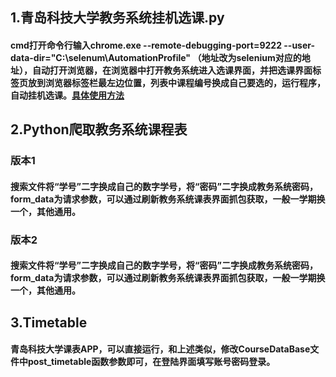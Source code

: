 ## 1.青岛科技大学教务系统挂机选课.py
#### cmd打开命令行输入chrome.exe --remote-debugging-port=9222 --user-data-dir="C:\selenum\AutomationProfile" （地址改为selenium对应的地址），自动打开浏览器，在浏览器中打开教务系统进入选课界面，并把选课界面标签页放到浏览器标签栏最左边位置，列表中课程编号换成自己要选的，运行程序，自动挂机选课。[具体使用方法](https://blog.csdn.net/nings666/article/details/134467103?spm=1001.2101.3001.6650.4&utm_medium=distribute.pc_relevant.none-task-blog-2%7Edefault%7EYuanLiJiHua%7EPosition-4-134467103-blog-89151988.235%5Ev40%5Epc_relevant_rights_sort&depth_1-utm_source=distribute.pc_relevant.none-task-blog-2%7Edefault%7EYuanLiJiHua%7EPosition-4-134467103-blog-89151988.235%5Ev40%5Epc_relevant_rights_sort&utm_relevant_index=9)
## 2.Python爬取教务系统课程表
  ### 版本1
  #### 搜索文件将“学号”二字换成自己的数字学号，将“密码”二字换成教务系统密码，form_data为请求参数，可以通过刷新教务系统课表界面抓包获取，一般一学期换一个，其他通用。
  ### 版本2
  #### 搜索文件将“学号”二字换成自己的数字学号，将“密码”二字换成教务系统密码，form_data为请求参数，可以通过刷新教务系统课表界面抓包获取，一般一学期换一个，其他通用。
## 3.Timetable
#### 青岛科技大学课表APP，可以直接运行，和上述类似，修改CourseDataBase文件中post_timetable函数参数即可，在登陆界面填写账号密码登录。
